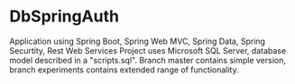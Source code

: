 # DbSpringAuth

Application using Spring Boot, Spring Web MVC, Spring Data, Spring Securtity, Rest Web Services
Project uses Microsoft SQL Server, database model described in a "scripts.sql".
Branch master contains simple version, branch experiments contains extended range of functionality.
